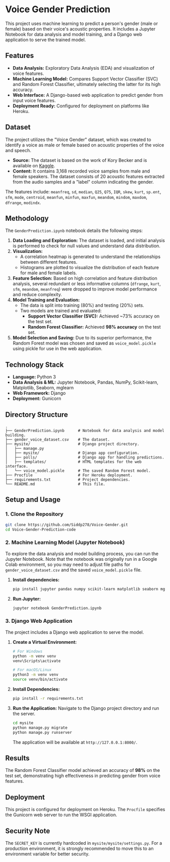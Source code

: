 # Voice Gender Prediction

This project uses machine learning to predict a person's gender (male or female) based on their voice's acoustic properties. It includes a Jupyter Notebook for data analysis and model training, and a Django web application to serve the trained model.

## Features

- **Data Analysis:** Exploratory Data Analysis (EDA) and visualization of voice features.
- **Machine Learning Model:** Compares Support Vector Classifier (SVC) and Random Forest Classifier, ultimately selecting the latter for its high accuracy.
- **Web Interface:** A Django-based web application to predict gender from input voice features.
- **Deployment Ready:** Configured for deployment on platforms like Heroku.

## Dataset

The project utilizes the "Voice Gender" dataset, which was created to identify a voice as male or female based on acoustic properties of the voice and speech.

- **Source:** The dataset is based on the work of Kory Becker and is available on [Kaggle](https://www.kaggle.com/primaryobjects/voicegender).
- **Content:** It contains 3,168 recorded voice samples from male and female speakers. The dataset consists of 20 acoustic features extracted from the audio samples and a "label" column indicating the gender.

The features include:
`meanfreq`, `sd`, `median`, `Q25`, `Q75`, `IQR`, `skew`, `kurt`, `sp.ent`, `sfm`, `mode`, `centroid`, `meanfun`, `minfun`, `maxfun`, `meandom`, `mindom`, `maxdom`, `dfrange`, `modindx`.

## Methodology

The `GenderPrediction.ipynb` notebook details the following steps:

1.  **Data Loading and Exploration:** The dataset is loaded, and initial analysis is performed to check for null values and understand data distribution.
2.  **Visualization:**
    - A correlation heatmap is generated to understand the relationships between different features.
    - Histograms are plotted to visualize the distribution of each feature for male and female labels.
3.  **Feature Selection:** Based on high correlation and feature distribution analysis, several redundant or less informative columns (`dfrange`, `kurt`, `sfm`, `meandom`, `meanfreq`) were dropped to improve model performance and reduce complexity.
4.  **Model Training and Evaluation:**
    - The data is split into training (80%) and testing (20%) sets.
    - Two models are trained and evaluated:
        - **Support Vector Classifier (SVC):** Achieved ~73% accuracy on the test set.
        - **Random Forest Classifier:** Achieved **98% accuracy** on the test set.
5.  **Model Selection and Saving:** Due to its superior performance, the Random Forest model was chosen and saved as `voice_model.pickle` using pickle for use in the web application.

## Technology Stack

- **Language:** Python 3
- **Data Analysis & ML:** Jupyter Notebook, Pandas, NumPy, Scikit-learn, Matplotlib, Seaborn, mglearn
- **Web Framework:** Django
- **Deployment:** Gunicorn

## Directory Structure

```
.
├── GenderPrediction.ipynb      # Notebook for data analysis and model building.
├── gender_voice_dataset.csv    # The dataset.
├── mysite/                     # Django project directory.
│   ├── manage.py
│   ├── mysite/                 # Django app configuration.
│   ├── polls/                  # Django app for handling predictions.
│   ├── templates/              # HTML templates for the web interface.
│   └── voice_model.pickle      # The saved Random Forest model.
├── Procfile                    # For Heroku deployment.
├── requirements.txt            # Project dependencies.
└── README.md                   # This file.
```

## Setup and Usage

### 1. Clone the Repository

```bash
git clone https://github.com/Siddp278/Voice-Gender.git
cd Voice-Gender-Prediction-code
```

### 2. Machine Learning Model (Jupyter Notebook)

To explore the data analysis and model building process, you can run the Jupyter Notebook. Note that the notebook was originally run in a Google Colab environment, so you may need to adjust file paths for `gender_voice_dataset.csv` and the saved `voice_model.pickle` file.

1.  **Install dependencies:**
    ```bash
    pip install jupyter pandas numpy scikit-learn matplotlib seaborn mglearn
    ```
2.  **Run Jupyter:**
    ```bash
    jupyter notebook GenderPrediction.ipynb
    ```

### 3. Django Web Application

The project includes a Django web application to serve the model.

1.  **Create a Virtual Environment:**
    ```bash
    # For Windows
    python -m venv venv
    venv\Scripts\activate

    # For macOS/Linux
    python3 -m venv venv
    source venv/bin/activate
    ```

2.  **Install Dependencies:**
    ```bash
    pip install -r requirements.txt
    ```

3.  **Run the Application:**
    Navigate to the Django project directory and run the server.
    ```bash
    cd mysite
    python manage.py migrate
    python manage.py runserver
    ```
    The application will be available at `http://127.0.0.1:8000/`.

## Results

The Random Forest Classifier model achieved an accuracy of **98%** on the test set, demonstrating high effectiveness in predicting gender from voice features.

## Deployment

This project is configured for deployment on Heroku. The `Procfile` specifies the Gunicorn web server to run the WSGI application.

## Security Note

The `SECRET_KEY` is currently hardcoded in `mysite/mysite/settings.py`. For a production environment, it is strongly recommended to move this to an environment variable for better security.